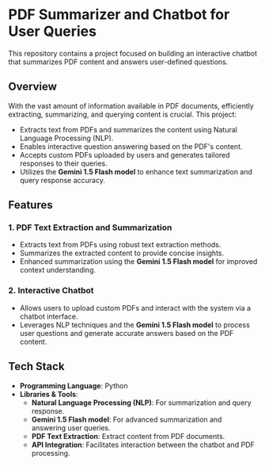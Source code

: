 # PDF Summarizer and Chatbot for User Queries

This repository contains a project focused on building an interactive chatbot that summarizes PDF content and answers user-defined questions.

## Overview

With the vast amount of information available in PDF documents, efficiently extracting, summarizing, and querying content is crucial. This project:  
- Extracts text from PDFs and summarizes the content using Natural Language Processing (NLP).  
- Enables interactive question answering based on the PDF's content.  
- Accepts custom PDFs uploaded by users and generates tailored responses to their queries.  
- Utilizes the **Gemini 1.5 Flash model** to enhance text summarization and query response accuracy.

## Features

### 1. PDF Text Extraction and Summarization  
- Extracts text from PDFs using robust text extraction methods.  
- Summarizes the extracted content to provide concise insights.  
- Enhanced summarization using the **Gemini 1.5 Flash model** for improved context understanding.

### 2. Interactive Chatbot  
- Allows users to upload custom PDFs and interact with the system via a chatbot interface.  
- Leverages NLP techniques and the **Gemini 1.5 Flash model** to process user questions and generate accurate answers based on the PDF content.

## Tech Stack

- **Programming Language**: Python  
- **Libraries & Tools**:  
  - **Natural Language Processing (NLP)**: For summarization and query response.  
  - **Gemini 1.5 Flash model**: For advanced summarization and answering user queries.  
  - **PDF Text Extraction**: Extract content from PDF documents.  
  - **API Integration**: Facilitates interaction between the chatbot and PDF processing.  



